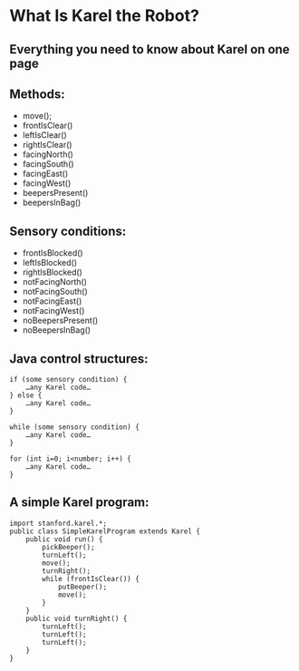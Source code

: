 # What Is Karel the Robot?

## Everything you need to know about Karel on one page

## Methods:
- move();
- frontIsClear()
- leftIsClear()
- rightIsClear()
- facingNorth()
- facingSouth()
- facingEast()
- facingWest()
- beepersPresent()
- beepersInBag()

## Sensory conditions:
- frontIsBlocked()
- leftIsBlocked()
- rightIsBlocked()
- notFacingNorth()
- notFacingSouth()
- notFacingEast()
- notFacingWest()
- noBeepersPresent()
- noBeepersInBag()


## Java control structures:
```
if (some sensory condition) {
    …any Karel code…
} else {
    …any Karel code…
}
```

```
while (some sensory condition) {
    …any Karel code…
}
```

```
for (int i=0; i<number; i++) {
    …any Karel code…
}
```

## A simple Karel program:
```
import stanford.karel.*;
public class SimpleKarelProgram extends Karel {
    public void run() {
        pickBeeper();
        turnLeft();
        move();
        turnRight();
        while (frontIsClear()) {
            putBeeper();
            move();
        }
    }
    public void turnRight() {
        turnLeft();
        turnLeft();
        turnLeft();
    }
}
```